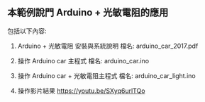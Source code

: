 ## 本範例說門 Arduino + 光敏電阻的應用

包括以下內容:

1. Arduino + 光敏電阻 安裝與系統說明
檔名: arduino_car_2017.pdf

2. 操作 Arduino car 主程式
檔名: arduino_car.ino

3. 操作 Arduino car + 光敏電阻主程式
檔名: arduino_car_light.ino

4. 操作影片結果
https://youtu.be/SXyq6urlTQo
